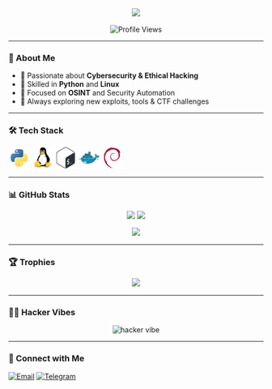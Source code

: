 <div align="center">

<img src="https://readme-typing-svg.herokuapp.com?font=Fira+Code&weight=700&size=24&duration=3000&pause=700&color=00FF00&center=true&vCenter=true&width=700&lines=>+Hi%2C+I'm+L1A_404+(l1a404);>+Cybersecurity+Researcher+%26+Ethical+Hacker;>+Python+%7C+Linux+%7C+OSINT+%7C+Automation;>+Always+Learning+%26+Exploring+🔍" />

![Profile Views](https://komarev.com/ghpvc/?username=l1a404&style=for-the-badge&color=brightgreen)

</div>

---

### 👤 About Me
- 🔐 Passionate about **Cybersecurity & Ethical Hacking**
- 🐍 Skilled in **Python** and **Linux**
- 🧭 Focused on **OSINT** and Security Automation
- 🎯 Always exploring new exploits, tools & CTF challenges  

---

### 🛠️ Tech Stack
<p align="left">
  <img src="https://raw.githubusercontent.com/devicons/devicon/master/icons/python/python-original.svg" width="42" height="42" />
  <img src="https://raw.githubusercontent.com/devicons/devicon/master/icons/linux/linux-original.svg" width="42" height="42" />
  <img src="https://raw.githubusercontent.com/devicons/devicon/master/icons/bash/bash-original.svg" width="42" height="42" />
  <img src="https://raw.githubusercontent.com/devicons/devicon/master/icons/docker/docker-original.svg" width="42" height="42" />
  <img src="https://raw.githubusercontent.com/devicons/devicon/master/icons/debian/debian-original.svg" width="42" height="42" />
</p>

---

### 📊 GitHub Stats
<p align="center">
  <img src="https://github-readme-stats.vercel.app/api?username=l1a404&show_icons=true&theme=merko&hide_border=true" height="160" />
  <img src="https://github-readme-streak-stats.herokuapp.com/?user=l1a404&theme=merko&hide_border=true" height="160" />
</p>

<p align="center">
  <img src="https://github-readme-stats.vercel.app/api/top-langs/?username=l1a404&layout=compact&theme=merko&hide_border=true" height="140" />
</p>

---

### 🏆 Trophies
<p align="center">
  <img src="https://github-profile-trophy.vercel.app/?username=l1a404&theme=matrix&no-bg=true&no-frame=true&margin-w=8" />
</p>

---

### 👨‍💻 Hacker Vibes
<p align="center">
  <img src="https://i.ibb.co/GP5w4k6/hacker-terminal.gif" alt="hacker vibe" width="500"/>
</p>

---

### 📡 Connect with Me
[![Email](https://img.shields.io/badge/Email-Contact-green?style=for-the-badge&logo=gmail)](mailto:l1a404.dev@gmail.com)
[![Telegram](https://img.shields.io/badge/Telegram-@yourhandle-blue?style=for-the-badge&logo=telegram)](https://t.me/yourhandle)